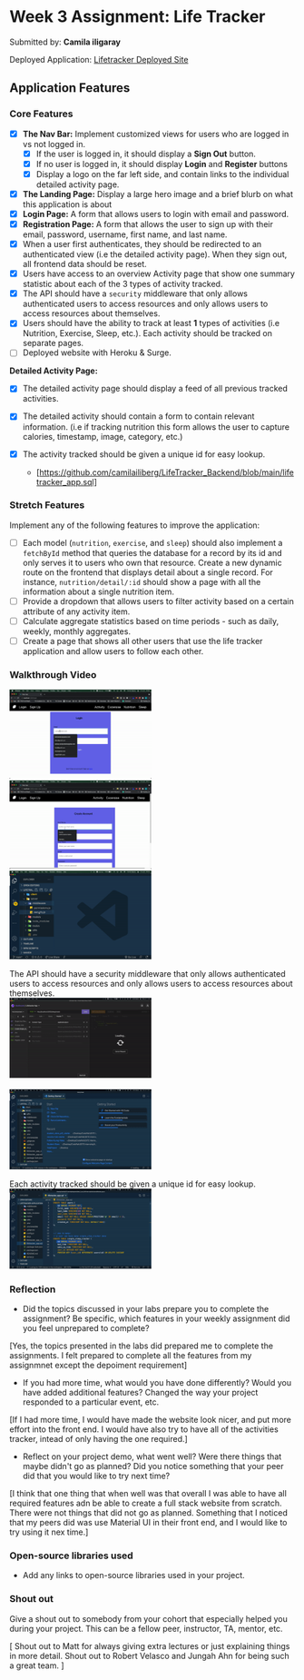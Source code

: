 # Week 3 Assignment: Life Tracker

Submitted by: **Camila iligaray**

Deployed Application: [Lifetracker Deployed Site](ADD_LINK_HERE)

## Application Features

### Core Features

- [x] **The Nav Bar:** Implement customized views for users who are logged in vs not logged in.
  - [x] If the user is logged in, it should display a **Sign Out** button.
  - [x] If no user is logged in, it should display **Login** and **Register** buttons
  - [x] Display a logo on the far left side, and contain links to the individual detailed activity page.
- [x] **The Landing Page:** Display a large hero image and a brief blurb on what this application is about
- [x] **Login Page:** A form that allows users to login with email and password.
- [x] **Registration Page:** A form that allows the user to sign up with their email, password, username, first name, and last name.
- [x] When a user first authenticates, they should be redirected to an authenticated view (i.e the detailed activity page). When they sign out, all frontend data should be reset.
- [x] Users have access to an overview Activity page that show one summary statistic about each of the 3 types of activity tracked.
- [x] The API should have a `security` middleware that only allows authenticated users to access resources and only allows users to access resources about themselves.
- [x] Users should have the ability to track at least **1** types of activities (i.e Nutrition, Exercise, Sleep, etc.). Each activity should be tracked on separate pages.
- [ ] Deployed website with Heroku & Surge.

**Detailed Activity Page:**

- [x] The detailed activity page should display a feed of all previous tracked activities.
- [x] The detailed activity should contain a form to contain relevant information. (i.e if tracking nutrition this form allows the user to capture calories, timestamp, image, category, etc.)
- [x] The activity tracked should be given a unique id for easy lookup.

  - [https://github.com/camilailiberg/LifeTracker_Backend/blob/main/lifetracker_app.sql]

### Stretch Features

Implement any of the following features to improve the application:

- [ ] Each model (`nutrition`, `exercise`, and `sleep`) should also implement a `fetchById` method that queries the database for a record by its id and only serves it to users who own that resource. Create a new dynamic route on the frontend that displays detail about a single record. For instance, `nutrition/detail/:id` should show a page with all the information about a single nutrition item.
- [ ] Provide a dropdown that allows users to filter activity based on a certain attribute of any activity item.
- [ ] Calculate aggregate statistics based on time periods - such as daily, weekly, monthly aggregates.
- [ ] Create a page that shows all other users that use the life tracker application and allow users to follow each other.

### Walkthrough Video

<img src="/gifts/Demo_Part_1.gif" width=250><br>
<img src="/gifts/Demo_Part_2.gif" width=250><br>
<img src="/gifts/Demo_Part_3.gif" width=250><br>

The API should have a security middleware that only allows authenticated users to access resources and only allows users to access resources about themselves.
<br><img src="/gifts/api_middleware_security_insomnia.gif" width=250><br>
<br><img src="/gifts/security_middleware.gif" width=250><br>

Each activity tracked should be given a unique id for easy lookup.
<br><img src="/gifts/unique_id.gif" width=250><br>

### Reflection

- Did the topics discussed in your labs prepare you to complete the assignment? Be specific, which features in your weekly assignment did you feel unprepared to complete?

[Yes, the topics presented in the labs did prepared me to complete the assignments. I felt prepared to complete all the features from my assignmnet except the depoiment requirement]

- If you had more time, what would you have done differently? Would you have added additional features? Changed the way your project responded to a particular event, etc.

[If I had more time, I would have made the website look nicer, and put more effort into the front end. I would have also try to have all of the activities tracker, intead of only having the one required.]

- Reflect on your project demo, what went well? Were there things that maybe didn't go as planned? Did you notice something that your peer did that you would like to try next time?

[I think that one thing that when well was that overall I was able to have all required features adn be able to create a full stack website from scratch. There were not things that did not go as planned. Something that I noticed that my peers did was use Material UI in their front end, and I would like to try using it nex time.]

### Open-source libraries used

- Add any links to open-source libraries used in your project.

### Shout out

Give a shout out to somebody from your cohort that especially helped you during your project. This can be a fellow peer, instructor, TA, mentor, etc.

[
Shout out to Matt for always giving extra lectures or just explaining things in more detail.
Shout out to Robert Velasco and Jungah Ahn for being such a great team.
]
